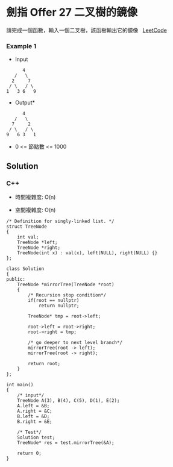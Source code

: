 # 劍指 Offer 27 二叉樹的鏡像

請完成一個函數，輸入一個二叉樹，該函樹輸出它的鏡像
 
[LeetCode](https://leetcode-cn.com/problems/er-cha-shu-de-jing-xiang-lcof/)


### Example 1
* Input
```
      4
   /   \
  2     7
 / \   / \
1   3 6   9
```
* Output*

```
      4
   /   \
  7     2
 / \   / \
9   6 3   1
```


* 0 <= 節點數 <= 1000

## Solution  


### C++

* 時間複雜度: O(n) 

* 空間複雜度: O(n) 


```
/* Definition for singly-linked list. */
struct TreeNode
{
    int val;
    TreeNode *left;
    TreeNode *right;
    TreeNode(int x) : val(x), left(NULL), right(NULL) {}
};

class Solution
{
public:
    TreeNode *mirrorTree(TreeNode *root)
    {
        /* Recursion stop condition*/
        if(root == nullptr)
            return nullptr;

        TreeNode* tmp = root->left;

        root->left = root->right;
        root->right = tmp;

        /* go deeper to next level branch*/
        mirrorTree(root -> left);
        mirrorTree(root -> right);

        return root;
    }
};

int main()
{
    /* input*/
    TreeNode A(3), B(4), C(5), D(1), E(2);
    A.left = &B;
    A.right = &C;
    B.left = &D;
    B.right = &E;

    /* Test*/
    Solution test;
    TreeNode* res = test.mirrorTree(&A);

    return 0;
}
```